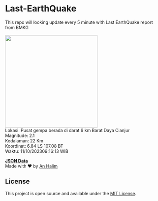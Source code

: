 # Last-EarthQuake
This repo will looking update every 5 minute with Last EarthQuake report from BMKG
<br>
<br>
<img src="https://static.bmkg.go.id/20231011091613.mmi.jpg" width="300"/>
<br>
Lokasi: Pusat gempa berada di darat 6 km Barat Daya Cianjur <br>
Magnitude: 2.1 <br>
Kedalaman: 22 Km <br>
Koordinat: 6.84 LS 107.08 BT <br>
Waktu: 11/10/202309:16:13 WIB <br>

<a href="./data/data.json">**JSON Data**</a>
<br>
Made with ❤️ by <a href="https://github.com/an-halim">An Halim</a>
## License

This project is open source and available under the [MIT License](LICENSE).
